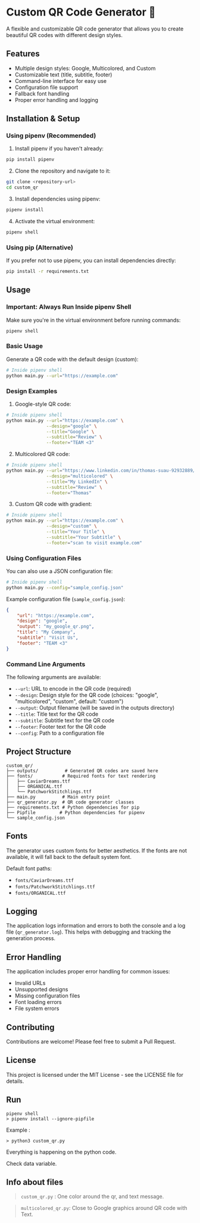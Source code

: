 # Custom QR Code Generator 🐍

A flexible and customizable QR code generator that allows you to create beautiful QR codes with different design styles.

## Features

- Multiple design styles: Google, Multicolored, and Custom
- Customizable text (title, subtitle, footer)
- Command-line interface for easy use
- Configuration file support
- Fallback font handling
- Proper error handling and logging

## Installation & Setup

### Using pipenv (Recommended)

1. Install pipenv if you haven't already:
```bash
pip install pipenv
```

2. Clone the repository and navigate to it:
```bash
git clone <repository-url>
cd custom_qr
```

3. Install dependencies using pipenv:
```bash
pipenv install
```

4. Activate the virtual environment:
```bash
pipenv shell
```

### Using pip (Alternative)

If you prefer not to use pipenv, you can install dependencies directly:
```bash
pip install -r requirements.txt
```

## Usage

### Important: Always Run Inside pipenv Shell

Make sure you're in the virtual environment before running commands:
```bash
pipenv shell
```

### Basic Usage

Generate a QR code with the default design (custom):

```bash
# Inside pipenv shell
python main.py --url="https://example.com"
```

### Design Examples

1. Google-style QR code:
```bash
# Inside pipenv shell
python main.py --url="https://example.com" \
               --design="google" \
               --title="Google" \
               --subtitle="Review" \
               --footer="TEAM <3"
```

2. Multicolored QR code:
```bash
# Inside pipenv shell
python main.py --url="https://www.linkedin.com/in/thomas-suau-92932889/" \
               --design="multicolored" \
               --title="My LinkedIn" \
               --subtitle="Review" \
               --footer="Thomas"
```

3. Custom QR code with gradient:
```bash
# Inside pipenv shell
python main.py --url="https://example.com" \
               --design="custom" \
               --title="Your Title" \
               --subtitle="Your Subtitle" \
               --footer="scan to visit example.com"
```

### Using Configuration Files

You can also use a JSON configuration file:

```bash
# Inside pipenv shell
python main.py --config="sample_config.json"
```

Example configuration file (`sample_config.json`):
```json
{
    "url": "https://example.com",
    "design": "google",
    "output": "my_google_qr.png",
    "title": "My Company",
    "subtitle": "Visit Us",
    "footer": "TEAM <3"
}
```

### Command Line Arguments

The following arguments are available:

- `--url`: URL to encode in the QR code (required)
- `--design`: Design style for the QR code (choices: "google", "multicolored", "custom", default: "custom")
- `--output`: Output filename (will be saved in the outputs directory)
- `--title`: Title text for the QR code
- `--subtitle`: Subtitle text for the QR code
- `--footer`: Footer text for the QR code
- `--config`: Path to a configuration file

## Project Structure

```
custom_qr/
├── outputs/          # Generated QR codes are saved here
├── fonts/           # Required fonts for text rendering
│   ├── CaviarDreams.ttf
│   ├── ORGANICAL.ttf
│   └── PatchworkStitchlings.ttf
├── main.py          # Main entry point
├── qr_generator.py  # QR code generator classes
├── requirements.txt # Python dependencies for pip
├── Pipfile         # Python dependencies for pipenv
└── sample_config.json
```

## Fonts

The generator uses custom fonts for better aesthetics. If the fonts are not available, it will fall back to the default system font.

Default font paths:
- `fonts/CaviarDreams.ttf`
- `fonts/PatchworkStitchlings.ttf`
- `fonts/ORGANICAL.ttf`

## Logging

The application logs information and errors to both the console and a log file (`qr_generator.log`). This helps with debugging and tracking the generation process.

## Error Handling

The application includes proper error handling for common issues:
- Invalid URLs
- Unsupported designs
- Missing configuration files
- Font loading errors
- File system errors

## Contributing

Contributions are welcome! Please feel free to submit a Pull Request.

## License

This project is licensed under the MIT License - see the LICENSE file for details.


## Run

```
pipenv shell
> pipenv install --ignore-pipfile
```

Example : 
```
> python3 custom_qr.py
```

Everything is happening on the python code. 

Check data variable. 

## Info about files

> `custom_qr.py` : One color around the qr, and text message.

> `multicolored_qr.py`: Close to Google graphics around QR code with Text.

 

